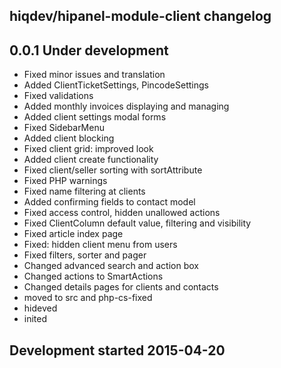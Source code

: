 hiqdev/hipanel-module-client changelog
--------------------------------------

## 0.0.1 Under development

- Fixed minor issues and translation
- Added ClientTicketSettings, PincodeSettings
- Fixed validations
- Added monthly invoices displaying and managing
- Added client settings modal forms
- Fixed SidebarMenu
- Added client blocking
- Fixed client grid: improved look
- Added client create functionality
- Fixed client/seller sorting with sortAttribute
- Fixed PHP warnings
- Fixed name filtering at clients
- Added confirming fields to contact model
- Fixed access control, hidden unallowed actions
- Fixed ClientColumn default value, filtering and visibility
- Fixed article index page
- Fixed: hidden client menu from users
- Fixed filters, sorter and pager
- Changed advanced search and action box
- Changed actions to SmartActions
- Changed details pages for clients and contacts
- moved to src and php-cs-fixed
- hideved
- inited

## Development started 2015-04-20

